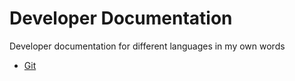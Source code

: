 # Developer Documentation

Developer documentation for different languages ​​in my own words

- [Git](git.md)
